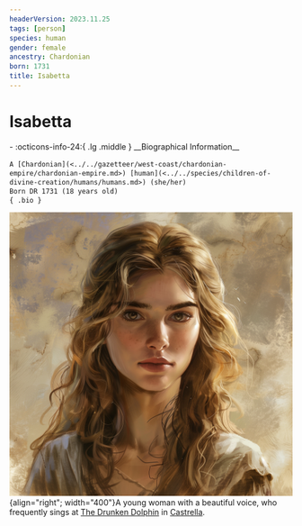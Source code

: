 ```yaml
---
headerVersion: 2023.11.25
tags: [person]
species: human
gender: female
ancestry: Chardonian
born: 1731
title: Isabetta
---
```

# Isabetta
<div class="grid cards ext-narrow-margin ext-one-column" markdown>
- :octicons-info-24:{ .lg .middle } __Biographical Information__

    A [Chardonian](<../../gazetteer/west-coast/chardonian-empire/chardonian-empire.md>) [human](<../../species/children-of-divine-creation/humans/humans.md>) (she/her)  
    Born DR 1731 (18 years old)  
    { .bio }

</div>


![Isabetta](../../assets/isabetta.png){align="right"; width="400"}A young woman with a beautiful voice, who frequently sings at [The Drunken Dolphin](<../../gazetteer/west-coast/chardonian-empire/apporia/the-drunken-dolphin.md>) in [Castrella](<../../gazetteer/west-coast/chardonian-empire/apporia/castrella.md>). 

